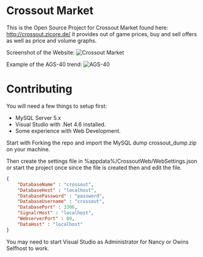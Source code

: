 Crossout Market
===

This is the Open Source Project for Crossout Market found here: http://crossout.zicore.de/ it provides out of game prices, buy and sell offers as well as price and volume graphs.

Screenshot of the Website: ![Crossout Market](http://i.imgur.com/47N8CjD.png)

Example of the AGS-40 trend: ![AGS-40](http://i.imgur.com/sCNkg4k.png)

Contributing
===

You will need a few things to setup first:

* MySQL Server 5.x
* Visual Studio with .Net 4.6 installed.
* Some experience with Web Development.

Start with Forking the repo and import the MySQL dump crossout_dump.zip on your machine.

Then create the settings file in %appdata%/CrossoutWeb/WebSettings.json or start the project once since the file is created then and edit the file.
```json
{
	"DatabaseName" : "crossout",
	"DatabaseHost" : "localhost",
	"DatabasePassword" : "password",
	"DatabaseUsername" : "crossout",
	"DatabasePort" : 3306,
	"SignalrHost" : "localhost",
	"WebserverPort" : 80,
	"DataHost" : "localhost"
}
```

You may need to start Visual Studio as Administrator for Nancy or Owins Selfhost to work.
